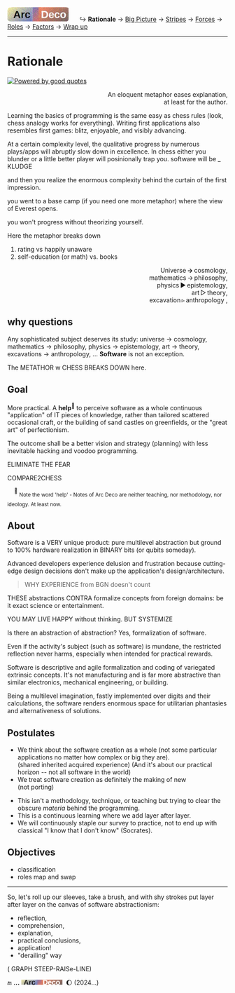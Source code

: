 [![Arc Deco.](../../../../_rsc/_img/ArcDeco/ArcDeco-bar-h33px_rounded.jpg)](../../README.md) &nbsp;&nbsp;&nbsp;&nbsp;&nbsp;↪️&nbsp;**Rationale** -> [Big Picture](../02.BigPict/README.md) -> [Stripes](../03.Stripes/README.md) -> [Forces](../04.Forces/README.md) -> [Roles](../05.Roles/README.md) -> [Factors](../06.Factors/README.md) -> [Wrap&nbsp;up](../07.Wrapping/README.md)

---

# Rationale

[![Powered by good quotes](https://img.shields.io/badge/💡Powered-💬by_quotes-Cyan?style=flat&labelColor=CornflowerBlue&color=CornflowerBlue)](../../../../pencraft/README+/quotes/README+/cornerstones.md)

<p dir="rtl">,An eloquent metaphor eases explanation<br />.at least for the author</p>

Learning the basics of programming is the same easy as chess rules (look, chess analogy works for everything). Writing first applications also resembles first games: blitz, enjoyable, and visibly advancing.

At a certain complexity level, the qualitative progress by numerous plays/apps will abruptly slow down in excellence. In chess either you blunder or a little better player will posinionally trap you. software will be _ KLUDGE

and then you realize the enormous complexity behind the curtain of the first impression. 

you went to a base camp (if you need one more metaphor)
where the view of Everest opens.

you won't progress without theorizing yourself.

Here the metaphor breaks down 

1) rating vs happily unaware
2) self-education (or math) vs. books

<p dir="rtl">,Universe&thinsp;<b>&rarr;</b>&thinsp;cosmology<br />,mathematics&thinsp;&rarr;&thinsp;philosophy<br />,physics&thinsp;&#9658;&thinsp;epistemology<br />
,art&thinsp;&#9655;&thinsp;theory<br />, excavation&thinsp;&#9657;&thinsp;anthropology</p>

## why questions 

Any sophisticated subject deserves its study: universe -> cosmology, mathematics -> philosophy, physics -> epistemology, art -> theory, excavations -> anthropology, ... **Software** is not an exception.


The METATHOR w CHESS BREAKS DOWN here.

## Goal

More practical. A **help**<sup>🙋</sup> to perceive software as a whole continuous "application" of IT pieces of knowledge, rather than tailored scattered occasional craft, or the building of sand castles on greenfields, or the "great art" of perfectionism.

The outcome shall be a better vision and strategy (planning) with less inevitable hacking and voodoo programming.

ELIMINATE THE FEAR

COMPARE2CHESS

&nbsp;&nbsp;&nbsp;&nbsp;<sup>🙋</sup> <sub>Note the word 'help' - Notes of Arc Deco are neither teaching, nor methodology, nor ideology. At least now.</sub>

## About

Software is a VERY unique product: pure multilevel abstraction but ground to 100% hardware realization in BINARY bits (or qubits someday).

Advanced developers experience delusion and frustration because cutting-edge design decisions don't make up the application's design/architecture.

> WHY EXPERIENCE from BGN doesn't count

THESE abstractions CONTRA  formalize concepts from foreign domains: be it exact science or entertainment.

YOU MAY LIVE HAPPY without thinking. BUT SYSTEMIZE

Is there an abstraction of abstraction? Yes, formalization of software.

Even if the activity's subject (such as software) is mundane, the restricted reflection never harms, especially when intended for practical rewards.

Software is descriptive and agile formalization and coding of variegated extrinsic concepts. It's not manufacturing and is far more abstractive than similar electronics, mechanical engineering, or building.

Being a multilevel imagination, fastly implemented over digits and their calculations, the software renders enormous space for utilitarian phantasies and alternativeness of solutions.

## Postulates

+ We think about the software creation as a whole (not some particular applications no matter how complex or big they are).\
(shared inherited acquired experience) (And it's about our practical horizon -- not all software in the world)
+ We treat software creation as definitely the making of new\
(not porting)
* This isn't a methodology, technique, or teaching but trying to clear the obscure _materia_ behind the programming.
* This is a continuous learning where we add layer after layer.
* We will continuously staple our survey to practice, not to end up with classical "I know that I don't know" (Socrates).

## Objectives

+ classification
+ roles map and swap

---

So, let's roll up our sleeves, take a brush, and with shy strokes put layer after layer on the canvas of software abstractionism:

+ reflection,
+ comprehension,
+ explanation,
+ practical conclusions,
+ application!
+ "derailing" way

( GRAPH STEEP-RAISe-LINE)

🔚 **...** <picture><img alt="&nbsp;&nbsp;&nbsp;&nbsp;Arc Deco" src="../../../../_rsc/_img/ArcDeco/ArcDeco-bar-12px.jpg"
title="Arc&nbsp;&nbsp;&nbsp;&nbsp;&nbsp;ARChitecture&#013;&#010;D&nbsp;&nbsp;&nbsp;&nbsp;&nbsp;&nbsp;&nbsp;Design&#013;&#010;e&nbsp;&nbsp;&nbsp;&nbsp;&nbsp;&nbsp;&nbsp;&nbsp;dEvelopment&#013;&#010;co&nbsp;&nbsp;&nbsp;&nbsp;&nbsp;&nbsp;COde"/></picture>
&nbsp;🌔 (2024...)

